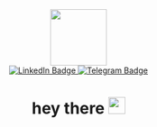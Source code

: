 <div id="header" align="center">
  <img src="https://static.tildacdn.com/tild3936-3334-4962-b063-323337656266/Group_1171274223.svg" width="100"/>
</div>
<div id="badges" align="center">
  <a href="https://www.linkedin.com/in/%D0%BD%D0%B0%D0%B4%D0%B5%D0%B6%D0%B4%D0%B0-%D0%BF%D1%83%D0%BD%D1%8C%D0%BA%D0%BE-01270324a/)">
    <img src="https://img.shields.io/badge/LinkedIn-blue?style=for-the-badge&logo=linkedin&logoColor=white" alt="LinkedIn Badge"/>
  </a>
  <a href="https://t.me/nadzinP">
    <img src="https://img.shields.io/badge/Telegram-blue?style=for-the-badge&logo=telegram&logoColor=white" alt="Telegram Badge"/>
  </a>
</div align="center">
<img src="https://komarev.com/ghpvc/?username=Nadin8133&style=flat-square&color=blue" alt=""/>
<h1 align="center">
  hey there
  <img src="https://media.giphy.com/media/hvRJCLFzcasrR4ia7z/giphy.gif" width="30px"/>
</h1>
